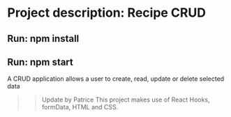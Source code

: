 # Project description: Recipe CRUD

## Run: npm install

## Run: npm start

A CRUD application allows a user to create, read, update or delete selected data

> > Update by Patrice
> > This project makes use of React Hooks, formData, HTML and CSS.
